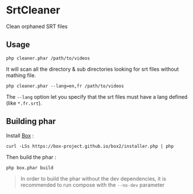 # SrtCleaner

Clean orphaned SRT files

## Usage

```
php cleaner.phar /path/to/videos
```

It will scan all the directory & sub directories looking for srt files without mathing file.

```
php cleaner.phar --lang=en,fr /path/to/videos
```

The `--lang` option let you specify that the srt files must have a lang defined (like `*.fr.srt`). 

## Building phar

Install [Box](https://box-project.github.io/box2/) :

```
curl -LSs https://box-project.github.io/box2/installer.php | php
```

Then build the phar :

```
php box.phar build
```

> In order to build the phar without the dev dependencies, it is recommended to run compose with the `--no-dev` parameter
